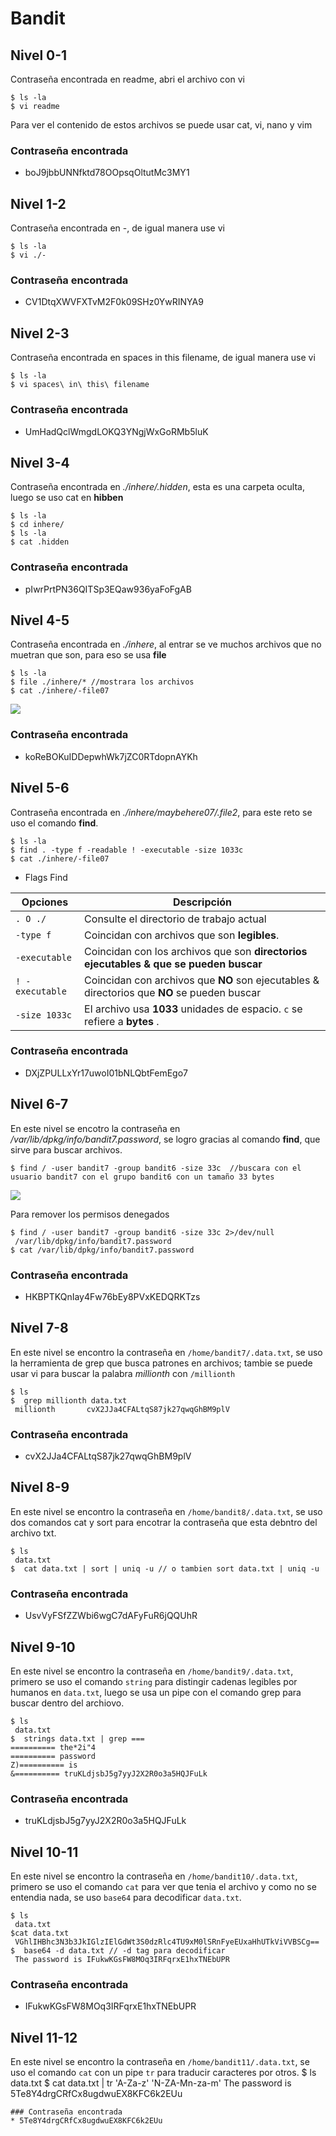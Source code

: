 # Bandit
## Nivel 0-1
Contraseña encontrada en readme, abri el archivo con vi

```
$ ls -la
$ vi readme
```
Para ver el contenido de estos archivos se puede usar cat, vi, nano y vim
### Contraseña encontrada
* boJ9jbbUNNfktd78OOpsqOltutMc3MY1

## Nivel 1-2
Contraseña encontrada en -, de igual manera use vi

```
$ ls -la
$ vi ./-
```
### Contraseña encontrada
* CV1DtqXWVFXTvM2F0k09SHz0YwRINYA9

## Nivel 2-3
Contraseña encontrada en spaces in this filename, de igual manera use vi

```
$ ls -la
$ vi spaces\ in\ this\ filename
```
### Contraseña encontrada
* UmHadQclWmgdLOKQ3YNgjWxGoRMb5luK

## Nivel 3-4
Contraseña encontrada en *./inhere/.hidden*, esta es una carpeta oculta, luego se uso cat en **hibben**

```
$ ls -la
$ cd inhere/
$ ls -la
$ cat .hidden
```
### Contraseña encontrada
* pIwrPrtPN36QITSp3EQaw936yaFoFgAB

## Nivel 4-5
Contraseña encontrada en *./inhere*, al entrar se ve muchos archivos que no muetran que son, para eso se usa **file**

```
$ ls -la
$ file ./inhere/* //mostrara los archivos
$ cat ./inhere/-file07
```
![](https://github.com/LordIosep/Linux_practice/blob/main/Imagenes/File.PNG)

### Contraseña encontrada
* koReBOKuIDDepwhWk7jZC0RTdopnAYKh

## Nivel 5-6
Contraseña encontrada en *./inhere/maybehere07/.file2*, para este reto se uso el comando **find**.

```
$ ls -la
$ find . -type f -readable ! -executable -size 1033c
$ cat ./inhere/-file07
```
* Flags Find

Opciones        | Descripción                                                                                  
--------------- | ----------------------------------------------------------------------------------------
`. O ./ `       | Consulte el directorio de trabajo actual                                                     
`-type f`       | Coincidan con archivos que son **legibles**.                                                 
`-executable`   | Coincidan con los archivos que son **directorios ejecutables  &  que se pueden buscar**      
`! -executable` | Coincidan con archivos que **NO** son ejecutables & directorios que **NO** se pueden buscar  
`-size 1033c`   | El archivo usa **1033** unidades de espacio. `c` se refiere a **bytes** .                    

### Contraseña encontrada
* DXjZPULLxYr17uwoI01bNLQbtFemEgo7

## Nivel 6-7
En este nivel se encotro la contraseña en */var/lib/dpkg/info/bandit7.password*, se logro gracias al comando **find**, que sirve para buscar archivos.
```
$ find / -user bandit7 -group bandit6 -size 33c  //buscara con el usuario bandit7 con el grupo bandit6 con un tamaño 33 bytes
```
![](https://github.com/LordIosep/Linux_practice/blob/main/Imagenes/Bandit6.PNG)

Para remover los permisos denegados

```
$ find / -user bandit7 -group bandit6 -size 33c 2>/dev/null
 /var/lib/dpkg/info/bandit7.password
$ cat /var/lib/dpkg/info/bandit7.password
```

### Contraseña encontrada
* HKBPTKQnIay4Fw76bEy8PVxKEDQRKTzs

## Nivel 7-8
En este nivel se encontro la contraseña en `/home/bandit7/.data.txt`, se uso la herramienta de grep que busca patrones en archivos; tambie se puede usar vi para buscar la palabra *millionth* con `/millionth`  

```
$ ls 
$  grep millionth data.txt
 millionth       cvX2JJa4CFALtqS87jk27qwqGhBM9plV
```

### Contraseña encontrada
* cvX2JJa4CFALtqS87jk27qwqGhBM9plV

## Nivel 8-9
En este nivel se encontro la contraseña en `/home/bandit8/.data.txt`, se uso dos comandos cat y sort para encotrar la contraseña que esta debntro del archivo txt.
```
$ ls 
 data.txt
$  cat data.txt | sort | uniq -u // o tambien sort data.txt | uniq -u
```

### Contraseña encontrada
* UsvVyFSfZZWbi6wgC7dAFyFuR6jQQUhR

## Nivel 9-10
En este nivel se encontro la contraseña en `/home/bandit9/.data.txt`, primero se uso el comando `string` para distingir cadenas legibles por humanos en `data.txt`, luego se usa un pipe con el comando grep para buscar dentro del archiovo.
```
$ ls 
 data.txt
$  strings data.txt | grep ===
========== the*2i"4
========== password
Z)========== is
&========== truKLdjsbJ5g7yyJ2X2R0o3a5HQJFuLk
```
### Contraseña encontrada
* truKLdjsbJ5g7yyJ2X2R0o3a5HQJFuLk

## Nivel 10-11
En este nivel se encontro la contraseña en `/home/bandit10/.data.txt`, primero se uso el comando `cat` para ver que tenia el archivo y como no se entendia nada, se uso `base64` para decodificar `data.txt`.
```
$ ls 
 data.txt
$cat data.txt
 VGhlIHBhc3N3b3JkIGlzIElGdWt3S0dzRlc4TU9xM0lSRnFyeEUxaHhUTkViVVBSCg==
$  base64 -d data.txt // -d tag para decodificar
 The password is IFukwKGsFW8MOq3IRFqrxE1hxTNEbUPR
```
### Contraseña encontrada
* IFukwKGsFW8MOq3IRFqrxE1hxTNEbUPR

## Nivel 11-12
En este nivel se encontro la contraseña en `/home/bandit11/.data.txt`, se uso el comando `cat` con un pipe `tr` para traducir caracteres por otros.
$ ls 
 data.txt
$ cat data.txt | tr 'A-Za-z' 'N-ZA-Mn-za-m'
 The password is 5Te8Y4drgCRfCx8ugdwuEX8KFC6k2EUu
```
### Contraseña encontrada
* 5Te8Y4drgCRfCx8ugdwuEX8KFC6k2EUu